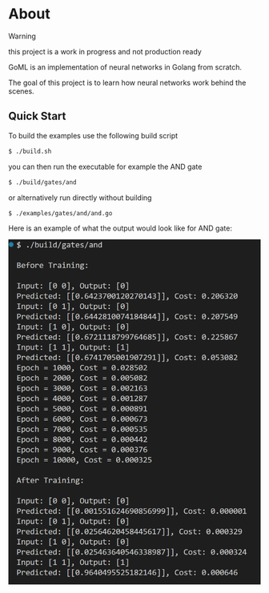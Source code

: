 # About

> [!WARNING]  
> this project is a work in progress and not production ready

GoML is an implementation of neural networks in Golang from scratch.

The goal of this project is to learn how neural networks work behind the scenes.

## Quick Start

To build the examples use the following build script

```bash
$ ./build.sh
```

you can then run the executable for example the AND gate

```bash
$ ./build/gates/and
```

or alternatively run directly without building

```bash
$ ./examples/gates/and/and.go
```

Here is an example of what the output would look like for AND gate:

![thumbnail](./thumbnail.png)
